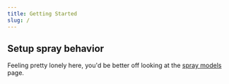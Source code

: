 ```yaml
---
title: Getting Started
slug: /
---
```


## Setup spray behavior 

Feeling pretty lonely here, you'd be better off looking at the [spray models](spray) page.



